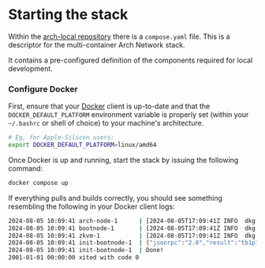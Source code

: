 # Starting the stack

Within the [arch-local repository](https://github.com/Arch-Network/arch-local) there is a `compose.yaml` file. This is a descriptor for the multi-container Arch Network stack. 

It contains a pre-configured definition of the components required for local development.

### Configure Docker

First, ensure that your [Docker](https://www.docker.com/) client is up-to-date and that the `DOCKER_DEFAULT_PLATFORM` environment variable is properly set (within your `~/.bashrc` or shell of choice) to your machine's architecture.

```bash
# Eg, for Apple-Silicon users:
export DOCKER_DEFAULT_PLATFORM=linux/amd64
```

Once Docker is up and running, start the stack by issuing the following command:
```bash
docker compose up
```

If everything pulls and builds correctly, you should see something resembling the following in your Docker client logs: 
```bash
2024-08-05 10:09:41 arch-node-1      | [2024-08-05T17:09:41Z INFO  dkg::participant] Finished round 3
2024-08-05 10:09:41 bootnode-1       | [2024-08-05T17:09:41Z INFO  dkg::participant] Finished round 3
2024-08-05 10:09:41 zkvm-1           | [2024-08-05T17:09:41Z INFO  dkg::participant] Finished round 3
2024-08-05 10:09:41 init-bootnode-1  | {"jsonrpc":"2.0","result":"tb1p7xq37ajlargykmkdrsn8p0qg9jxsvvwefje07x0ydpz5yvujv5gq4ck3gh","id":"id"}
2024-08-05 10:09:41 init-bootnode-1  | Done!
2001-01-01 00:00:00 xited with code 0
```
